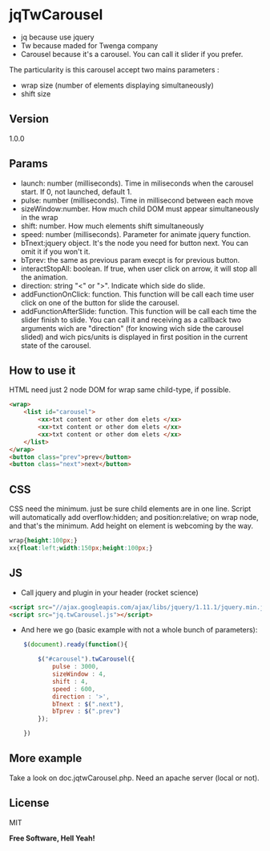 jqTwCarousel
=========

  - jq because use jquery
  - Tw because maded for Twenga company
  - Carousel because it's a carousel. You can call it slider if you prefer.

The particularity is this carousel accept two mains parameters :
 - wrap size (number of elements displaying simultaneously)
 - shift size

Version
----

1.0.0

Params
----

* launch: number (milliseconds). Time in miliseconds when the carousel start. If 0, not launched, default 1.
* pulse: number (milliseconds). Time in millisecond between each move
* sizeWindow:number. How much child DOM must appear simultaneously in the wrap
* shift: number. How much elements shift simultaneously
* speed: number (milliseconds). Parameter for animate jquery function.
* bTnext:jquery object. It's the node you need for button next. You can omit it if you won't it.
* bTprev: the same as previous param execpt is for previous button.
* interactStopAll: boolean. If true, when user click on arrow, it will stop all the animation.
* direction: string "<" or ">". Indicate which side do slide.
* addFunctionOnClick: function. This function will be call each time user click on one of the button for slide the carousel.
* addFunctionAfterSlide: function. This function will be call each time the slider finish to slide. You can call it and receiving as a callback two arguments wich are "direction" (for knowing wich side the carousel slided) and wich pics/units is displayed in first position in the current state of the carousel.

How to use it
--------------

HTML need just 2 node DOM for wrap same child-type, if possible.

```html
<wrap>
    <list id="carousel">
        <xx>txt content or other dom elets </xx>
        <xx>txt content or other dom elets </xx>
        <xx>txt content or other dom elets </xx>
    </list>
</wrap>
<button class="prev">prev</button>
<button class="next">next</button>
```

CSS
---

CSS need the minimum. just be sure child elements are in one line. Script will automatically add overflow:hidden; and position:relative; on wrap node, and that's the minimum. Add height on element is webcoming by the way.
```css
wrap{height:100px;}
xx{float:left;width:150px;height:100px;}
```

JS
--

* Call jquery and plugin in your header (rocket science)

```html
<script src="//ajax.googleapis.com/ajax/libs/jquery/1.11.1/jquery.min.js"></script>
<script src="jq.twCarousel.js"></script>
```

* And here we go (basic example with not a whole bunch of parameters):

```javascript
	$(document).ready(function(){

		$("#carousel").twCarousel({
			pulse : 3000,
			sizeWindow : 4,
			shift : 4,
			speed : 600,
			direction : '>',
			bTnext : $(".next"),
			bTprev : $(".prev")
		});

	})

```

More example
----

Take a look on doc.jqtwCarousel.php. Need an apache server (local or not).


License
----

MIT


**Free Software, Hell Yeah!**


